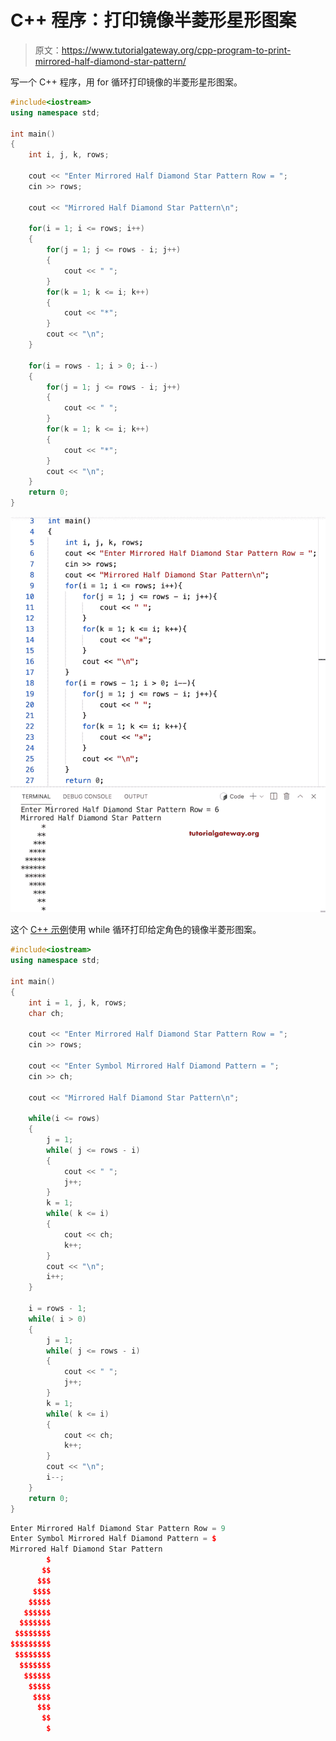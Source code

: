 # C++ 程序：打印镜像半菱形星形图案

> 原文：<https://www.tutorialgateway.org/cpp-program-to-print-mirrored-half-diamond-star-pattern/>

写一个 C++ 程序，用 for 循环打印镜像的半菱形星形图案。

```cpp
#include<iostream>
using namespace std;

int main()
{
	int i, j, k, rows;

    cout << "Enter Mirrored Half Diamond Star Pattern Row = ";
    cin >> rows;

    cout << "Mirrored Half Diamond Star Pattern\n"; 

    for(i = 1; i <= rows; i++)
    {
    	for(j = 1; j <= rows - i; j++)
		{
            cout << " ";
        }
        for(k = 1; k <= i; k++)
		{
            cout << "*";
        }
        cout << "\n";
    }	

    for(i = rows - 1; i > 0; i--)
    {
    	for(j = 1; j <= rows - i; j++)
		{
            cout << " ";
        }
        for(k = 1; k <= i; k++)
		{
            cout << "*";
        }
        cout << "\n";
    }	
 	return 0;
}
```

![C++ Program to Print Mirrored Half Diamond Star Pattern](img/195082043ebbb4961e13e6e1339e0266.png)

这个 [C++ 示例](https://www.tutorialgateway.org/cpp-programs/)使用 while 循环打印给定角色的镜像半菱形图案。

```cpp
#include<iostream>
using namespace std;

int main()
{
	int i = 1, j, k, rows;
    char ch;

    cout << "Enter Mirrored Half Diamond Star Pattern Row = ";
    cin >> rows;

    cout << "Enter Symbol Mirrored Half Diamond Pattern = ";
    cin >> ch;

    cout << "Mirrored Half Diamond Star Pattern\n"; 

    while(i <= rows)
    {
        j = 1;
    	while( j <= rows - i)
		{
            cout << " ";
            j++;
        }
        k = 1;
        while( k <= i)
		{
            cout << ch;
            k++;
        }
        cout << "\n";
        i++;
    }	

    i = rows - 1;
    while( i > 0)
    {
    	j = 1;
    	while( j <= rows - i)
		{
            cout << " ";
            j++;
        }
        k = 1;
        while( k <= i)
		{
            cout << ch;
            k++;
        }
        cout << "\n";
        i--;
    }	
 	return 0;
}
```

```cpp
Enter Mirrored Half Diamond Star Pattern Row = 9
Enter Symbol Mirrored Half Diamond Pattern = $
Mirrored Half Diamond Star Pattern
        $
       $$
      $$$
     $$$$
    $$$$$
   $$$$$$
  $$$$$$$
 $$$$$$$$
$$$$$$$$$
 $$$$$$$$
  $$$$$$$
   $$$$$$
    $$$$$
     $$$$
      $$$
       $$
        $
```